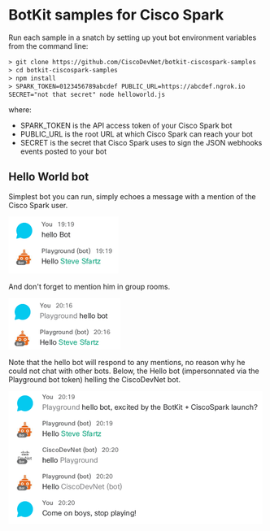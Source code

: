 # BotKit samples for Cisco Spark

Run each sample in a snatch by setting up yout bot environment variables from the command line:

```shell
> git clone https://github.com/CiscoDevNet/botkit-ciscospark-samples
> cd botkit-ciscospark-samples
> npm install
> SPARK_TOKEN=0123456789abcdef PUBLIC_URL=https://abcdef.ngrok.io SECRET="not that secret" node helloworld.js
```

where:

- SPARK_TOKEN is the API access token of your Cisco Spark bot
- PUBLIC_URL is the root URL at which Cisco Spark can reach your bot
- SECRET is the secret that Cisco Spark uses to sign the JSON webhooks events posted to your bot

## Hello World bot

Simplest bot you can run, simply echoes a message with a mention of the Cisco Spark user.

![hello-bot-direct](docs/img/hello-bot-direct.png)

And don't forget to mention him in group rooms.

![hello-bot-group](docs/img/hello-bot-group.png)

Note that the hello bot will respond to any mentions,
no reason why he could not chat with other bots.
Below, the Hello bot (impersonnated via the Playground bot token) helling the CiscoDevNet bot.

![hello-bot-playing](docs/img/hello-bot-playing.png)




